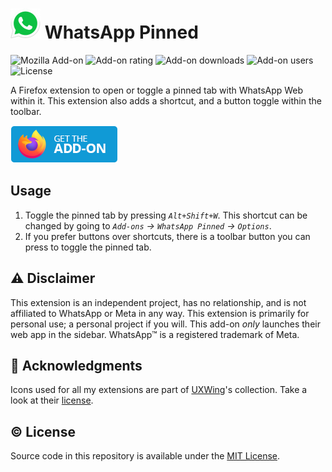 # ![logo](src/icons/48x48.png) WhatsApp Pinned

![Mozilla Add-on](https://img.shields.io/amo/v/{f2d56336-0f16-4870-bf64-84b3fd97c9c0}) ![Add-on rating](https://img.shields.io/amo/rating/{f2d56336-0f16-4870-bf64-84b3fd97c9c0}) ![Add-on downloads](https://img.shields.io/amo/dw/{f2d56336-0f16-4870-bf64-84b3fd97c9c0}) ![Add-on users](https://img.shields.io/amo/users/{f2d56336-0f16-4870-bf64-84b3fd97c9c0}) ![License](https://img.shields.io/github/license/semanticdata/firefox-whatsapp-pinned)

A Firefox extension to open or toggle a pinned tab with WhatsApp Web within it. This extension also adds a shortcut, and a button toggle within the toolbar.

[![Get the Addon](https://raw.githubusercontent.com/semanticdata/text-revealer-firefox-extension/master/firefox.png)](https://addons.mozilla.org/en-US/firefox/addon/whatsapp-pinned/)

## Usage

1. Toggle the pinned tab by pressing _`Alt+Shift+W`_. This shortcut can be changed by going to _`Add-ons` → `WhatsApp Pinned` → `Options`_.
2. If you prefer buttons over shortcuts, there is a toolbar button you can press to toggle the pinned tab.

## ⚠ Disclaimer

This extension is an independent project, has no relationship, and is not affiliated to WhatsApp or Meta in any way. This extension is primarily for personal use; a personal project if you will. This add-on _only_ launches their web app in the sidebar. WhatsApp™ is a registered trademark of Meta.

## 💜 Acknowledgments

Icons used for all my extensions are part of [UXWing](https://uxwing.com/)'s collection. Take a look at their [license](https://uxwing.com/license).

## © License

Source code in this repository is available under the [MIT License](LICENSE).
